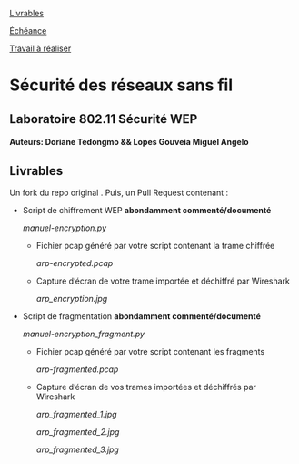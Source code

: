 [Livrables](https://github.com/arubinst/HEIGVD-SWI-Labo2-WEP#livrables)

[Échéance](https://github.com/arubinst/HEIGVD-SWI-Labo2-WEP#échéance)

[Travail à réaliser](https://github.com/arubinst/HEIGVD-SWI-Labo2-WEP#travail-à-réaliser)

# Sécurité des réseaux sans fil

## Laboratoire 802.11 Sécurité WEP

#### Auteurs: Doriane Tedongmo && Lopes Gouveia Miguel Angelo 


## Livrables

Un fork du repo original . Puis, un Pull Request contenant :

- Script de chiffrement WEP **abondamment commenté/documenté**

  *manuel-encryption.py*

  - Fichier pcap généré par votre script contenant la trame chiffrée

    *arp-encrypted.pcap*

  - Capture d’écran de votre trame importée et déchiffré par Wireshark

    *arp_encryption.jpg*

- Script de fragmentation **abondamment commenté/documenté**

  *manuel-encryption_fragment.py*

  - Fichier pcap généré par votre script contenant les fragments

    *arp-fragmented.pcap*

  - Capture d’écran de vos trames importées et déchiffrés par Wireshark 

    *arp_fragmented_1.jpg*

    *arp_fragmented_2.jpg*

    *arp_fragmented_3.jpg*


